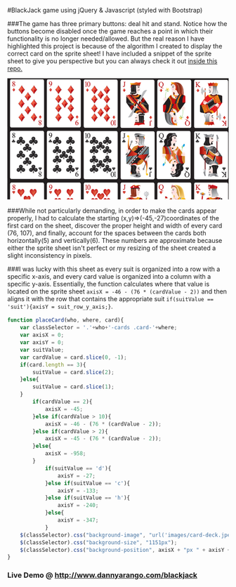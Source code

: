 #BlackJack game using jQuery & Javascript (styled with Bootstrap)

###The game has three primary buttons:  deal hit and stand.  Notice how the buttons become disabled once the game reaches a point in which their functionality is no longer needed/allowed.  But the real reason I have highlighted this project is because of the algorithm I created to display the correct card on the sprite sheet!  I have included a snippet of the sprite sheet to give you perspective but you can always check it out [inside this repo.](https://github.com/TheNew000/blackjack/blob/master/images/card-deck.jpeg)

![alt text](images/SS.png "A snippet of the card sprite sheet")

###While not particularly demanding, in order to make the cards appear properly, I had to calculate the starting (x,y)=>(-45,-27)coordinates of the first card on the sheet, discover the proper height and width of every card (76, 107), and finally, account for the spaces between the cards both horizontally(5) and vertically(6).  These numbers are approximate because either the sprite sheet isn't perfect or my resizing of the sheet created a slight inconsistency in pixels.

###I was lucky with this sheet as every suit is organized into a row with a specific x-axis, and every card value is organized into a column with a specific y-axis.  Essentially, the function calculates where that value is located on the sprite sheet `axisX = -46 - (76 * (cardValue - 2))` and then aligns it with the row that contains the appropriate suit `if(suitValue == 'suit'){axisY = suit_row_y_axis;}`.  


```javascript
function placeCard(who, where, card){
    var classSelector = '.'+who+'-cards .card-'+where;
    var axisX = 0;
    var axisY = 0;
    var suitValue;
    var cardValue = card.slice(0, -1);
    if(card.length == 3){
        suitValue = card.slice(2);
    }else{
        suitValue = card.slice(1);
    }
        if(cardValue == 2){
            axisX = -45;
        }else if(cardValue > 10){
            axisX = -46 - (76 * (cardValue - 2));
        }else if(cardValue > 2){
            axisX = -45 - (76 * (cardValue - 2));
        }else{
            axisX = -958;
        }
            if(suitValue == 'd'){
                axisY = -27;
            }else if(suitValue == 'c'){
                axisY = -133;
            }else if(suitValue == 'h'){
                axisY = -240;
            }else{
                axisY = -347;
            }
    $(classSelector).css("background-image", "url('images/card-deck.jpeg')");
    $(classSelector).css("background-size", "1151px");
    $(classSelector).css("background-position", axisX + "px " + axisY + "px");
}
```

### Live Demo @ http://www.dannyarango.com/blackjack
